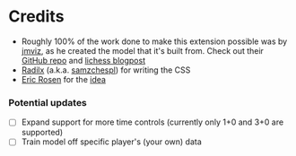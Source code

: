 # Credits
- Roughly 100% of the work done to make this extension possible was by [jmviz](https://github.com/jmviz), as he created the model that it's built from. Check out their [GitHub repo](https://github.com/jmviz/when-to-berserk-on-lichess) and [lichess blogpost](https://lichess.org/@/jmviz/blog/when-should-you-berserk/rQdcB4QB)
- [Radilx](https://github.com/radilx) (a.k.a. [samzchespl](https://www.twitch.tv/samzchespl)) for writing the CSS
- [Eric Rosen](https://twitter.com/IM_Rosen/) for the [idea](https://twitter.com/IM_Rosen/status/1521200287054139393?s=20&t=SpUc6WkGxzX5R8YW3BArxg)

### Potential updates
- [ ] Expand support for more time controls (currently only 1+0 and 3+0 are supported)
- [ ] Train model off specific player's (your own) data
